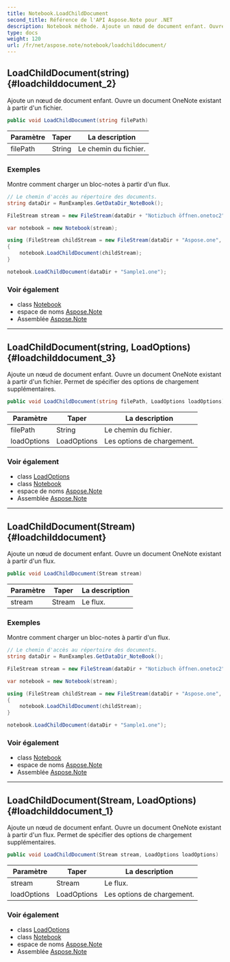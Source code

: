 ```yaml
---
title: Notebook.LoadChildDocument
second_title: Référence de l'API Aspose.Note pour .NET
description: Notebook méthode. Ajoute un nœud de document enfant. Ouvre un document OneNote existant à partir dun fichier.
type: docs
weight: 120
url: /fr/net/aspose.note/notebook/loadchilddocument/
---
```

## LoadChildDocument(string) {#loadchilddocument_2}

Ajoute un nœud de document enfant. Ouvre un document OneNote existant à partir d'un fichier.

```csharp
public void LoadChildDocument(string filePath)
```

| Paramètre | Taper | La description |
| --- | --- | --- |
| filePath | String | Le chemin du fichier. |

### Exemples

Montre comment charger un bloc-notes à partir d'un flux.

```csharp
// Le chemin d'accès au répertoire des documents.
string dataDir = RunExamples.GetDataDir_NoteBook();

FileStream stream = new FileStream(dataDir + "Notizbuch öffnen.onetoc2", FileMode.Open);

var notebook = new Notebook(stream);

using (FileStream childStream = new FileStream(dataDir + "Aspose.one", FileMode.Open))
{
    notebook.LoadChildDocument(childStream);
}

notebook.LoadChildDocument(dataDir + "Sample1.one");
```

### Voir également

* class [Notebook](../)
* espace de noms [Aspose.Note](../../notebook/)
* Assemblée [Aspose.Note](../../../)

---

## LoadChildDocument(string, LoadOptions) {#loadchilddocument_3}

Ajoute un nœud de document enfant. Ouvre un document OneNote existant à partir d'un fichier. Permet de spécifier des options de chargement supplémentaires.

```csharp
public void LoadChildDocument(string filePath, LoadOptions loadOptions)
```

| Paramètre | Taper | La description |
| --- | --- | --- |
| filePath | String | Le chemin du fichier. |
| loadOptions | LoadOptions | Les options de chargement. |

### Voir également

* class [LoadOptions](../../loadoptions/)
* class [Notebook](../)
* espace de noms [Aspose.Note](../../notebook/)
* Assemblée [Aspose.Note](../../../)

---

## LoadChildDocument(Stream) {#loadchilddocument}

Ajoute un nœud de document enfant. Ouvre un document OneNote existant à partir d'un flux.

```csharp
public void LoadChildDocument(Stream stream)
```

| Paramètre | Taper | La description |
| --- | --- | --- |
| stream | Stream | Le flux. |

### Exemples

Montre comment charger un bloc-notes à partir d'un flux.

```csharp
// Le chemin d'accès au répertoire des documents.
string dataDir = RunExamples.GetDataDir_NoteBook();

FileStream stream = new FileStream(dataDir + "Notizbuch öffnen.onetoc2", FileMode.Open);

var notebook = new Notebook(stream);

using (FileStream childStream = new FileStream(dataDir + "Aspose.one", FileMode.Open))
{
    notebook.LoadChildDocument(childStream);
}

notebook.LoadChildDocument(dataDir + "Sample1.one");
```

### Voir également

* class [Notebook](../)
* espace de noms [Aspose.Note](../../notebook/)
* Assemblée [Aspose.Note](../../../)

---

## LoadChildDocument(Stream, LoadOptions) {#loadchilddocument_1}

Ajoute un nœud de document enfant. Ouvre un document OneNote existant à partir d'un flux. Permet de spécifier des options de chargement supplémentaires.

```csharp
public void LoadChildDocument(Stream stream, LoadOptions loadOptions)
```

| Paramètre | Taper | La description |
| --- | --- | --- |
| stream | Stream | Le flux. |
| loadOptions | LoadOptions | Les options de chargement. |

### Voir également

* class [LoadOptions](../../loadoptions/)
* class [Notebook](../)
* espace de noms [Aspose.Note](../../notebook/)
* Assemblée [Aspose.Note](../../../)


